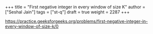 +++
title = "First negative integer in every window of size K"
author = ["Seshal Jain"]
tags = ["st-q"]
draft = true
weight = 2287
+++

<https://practice.geeksforgeeks.org/problems/first-negative-integer-in-every-window-of-size-k/0>
